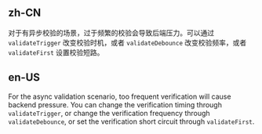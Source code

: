 ## zh-CN

对于有异步校验的场景，过于频繁的校验会导致后端压力。可以通过 `validateTrigger` 改变校验时机，或者 `validateDebounce` 改变校验频率，或者 `validateFirst` 设置校验短路。

## en-US

For the async validation scenario, too frequent verification will cause backend pressure. You can change the verification timing through `validateTrigger`, or change the verification frequency through `validateDebounce`, or set the verification short circuit through `validateFirst`.

